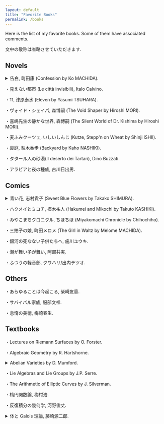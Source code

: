 ```yaml
---
layout: default
title: "Favorite Books"
permalink: /books
---
```


Here is the list of my favorite books. Some of them have associated comments.

文中の敬称は省略させていただきます.

## Novels

<details>
<summary>告白, 町田康 (Confession by Ko MACHIDA).</summary>
```
The best novel I have ever read.
```
</details>

・見えない都市 (Le città invisibili), Italo Calvino.

・11, 津原泰水 (Eleven by Yasumi TSUHARA).

・ヴォイド・シェイパ, 森博嗣 (The Void Shaper by Hiroshi MORI).

・喜嶋先生の静かな世界, 森博嗣 (The Silent World of Dr. Kishima by Hiroshi MORI).

・麦ふみクーツェ, いしいしんじ (Kutze, Stepp'n on Wheat by Shinji ISHII).

・裏庭, 梨木香歩 (Backyard by Kaho NASHIKI).

・タタール人の砂漠(Il deserto dei Tartari), Dino Buzzati.

・アラビアと夜の種族, 古川日出男.

## Comics

<details>
<summary>青い花, 志村貴子 (Sweet Blue Flowers by Takako SHIMURA).</summary>
```
My favorite comic. I often visit Kamakura-city, the place where the story takes place.
```
</details>

・ハクメイとミコチ, 樫木祐人 (Hakumei and Mikochi by Takuto KASHIKI).

・みやこまちクロニクル, ちほちほ (Miyakomachi Chronicle by Chihochiho).

・三拍子の娘, 町田メロメ (The Girl in Waltz by Melome MACHIDA).

・銀河の死なない子供たちへ, 施川ユウキ.

・潮が舞い子が舞い, 阿部共実.

・ふつうの軽音部, クワハリ/出内テツオ.

## Others

・あらゆることは今起こる, 柴崎友香.

・サバイバル家族, 服部文祥.

・怠惰の美徳, 梅崎春生.

## Textbooks

・Lectures on Riemann Surfaces by O. Forster.

・Algebraic Geometry by R. Hartshorne.

<details>
<summary>Abelian Varieties by D. Mumford.</summary>
```
I organize the reading seminar on Mumford's AV at Keio since 2024.08. I think the (unpublished) manuscript of Edixhoven-Moonen-van der Geer's AV is also great. 
```
</details>

・Lie Algebras and Lie Groups by J.P. Serre.

・The Arithmetic of Elliptic Curves by J. Silverman.

・楕円関数論, 梅村浩.

・反復積分の幾何学, 河野俊丈.

<details>
<summary>体と Galois 理論, 藤崎源二郎.
</summary>
```
学部生の頃に夢中になって読みました. 
```
</details>
